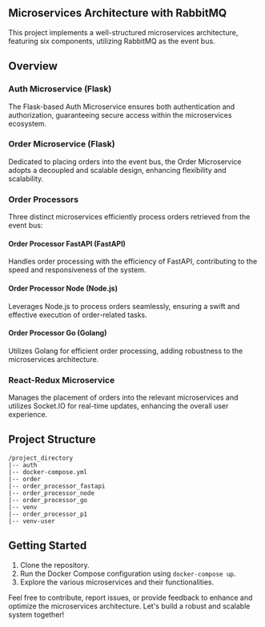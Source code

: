 ## Microservices Architecture with RabbitMQ

This project implements a well-structured microservices architecture, featuring six components, utilizing RabbitMQ as the event bus.

## Overview

### Auth Microservice (Flask)
The Flask-based Auth Microservice ensures both authentication and authorization, guaranteeing secure access within the microservices ecosystem.

### Order Microservice (Flask)
Dedicated to placing orders into the event bus, the Order Microservice adopts a decoupled and scalable design, enhancing flexibility and scalability.

### Order Processors
Three distinct microservices efficiently process orders retrieved from the event bus:

#### Order Processor FastAPI (FastAPI)
Handles order processing with the efficiency of FastAPI, contributing to the speed and responsiveness of the system.

#### Order Processor Node (Node.js)
Leverages Node.js to process orders seamlessly, ensuring a swift and effective execution of order-related tasks.

#### Order Processor Go (Golang)
Utilizes Golang for efficient order processing, adding robustness to the microservices architecture.

### React-Redux Microservice
Manages the placement of orders into the relevant microservices and utilizes Socket.IO for real-time updates, enhancing the overall user experience.

## Project Structure
```plaintext
/project_directory
|-- auth
|-- docker-compose.yml
|-- order
|-- order_processor_fastapi
|-- order_processor_node
|-- order_processor_go
|-- venv
|-- order_processor_p1
|-- venv-user
```

## Getting Started
1. Clone the repository.
2. Run the Docker Compose configuration using `docker-compose up`.
3. Explore the various microservices and their functionalities.

Feel free to contribute, report issues, or provide feedback to enhance and optimize the microservices architecture. Let's build a robust and scalable system together!
